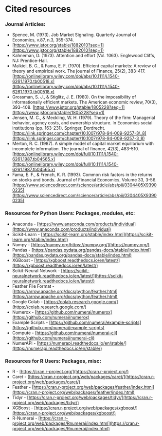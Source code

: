 # Cited resources

### Journal Articles:

* Spence, M. \(1973\). Job Market Signaling. Quarterly Journal of Economics, v.87, n.3, 355-374. 
* [https://www.jstor.org/stable/1882010?seq=1](https://www.jstor.org/stable/1882010?seq=1)
* Kahneman, D. \(1973\). Attention and effort \(Vol. 1063\). Englewood Cliffs, NJ: Prentice-Hall.
* Malkiel, B. G., & Fama, E. F. \(1970\). Efficient capital markets: A review of theory and empirical work. The journal of Finance, 25\(2\), 383-417. [https://onlinelibrary.wiley.com/doi/abs/10.1111/j.1540-6261.1970.tb00518.x](https://onlinelibrary.wiley.com/doi/abs/10.1111/j.1540-6261.1970.tb00518.x)
* Grossman, S. J., & Stiglitz, J. E. \(1980\). On the impossibility of informationally efficient markets. The American economic review, 70\(3\), 393-408. [https://www.jstor.org/stable/1805228?seq=1](https://www.jstor.org/stable/1805228?seq=1)
* Jensen, M. C., & Meckling, W. H. \(1979\). Theory of the firm: Managerial behavior, agency costs, and ownership structure. In Economics social institutions \(pp. 163-231\). Springer, Dordrecht. [https://link.springer.com/chapter/10.1007/978-94-009-9257-3\_8](https://link.springer.com/chapter/10.1007/978-94-009-9257-3_8)
* Merton, R. C. \(1987\). A simple model of capital market equilibrium with incomplete information. The journal of finance, 42\(3\), 483-510. [https://onlinelibrary.wiley.com/doi/full/10.1111/j.1540-6261.1987.tb04565.x](https://onlinelibrary.wiley.com/doi/full/10.1111/j.1540-6261.1987.tb04565.x)
* Fama, E. F., & French, K. R. \(1993\). Common risk factors in the returns on stocks and bonds. Journal of Financial Economics, Volume 33, 3-56. [https://www.sciencedirect.com/science/article/abs/pii/0304405X93900235](https://www.sciencedirect.com/science/article/abs/pii/0304405X93900235)

### Resources for Python Users: Packages, modules, etc:

* Anaconda - [https://www.anaconda.com/products/individual](https://www.anaconda.com/products/individual)
* Scikit-Learn - [https://scikit-learn.org/stable/index.html](https://scikit-learn.org/stable/index.html)
* Numpy - [https://numpy.org/https://numpy.org/](https://numpy.org/)
* Pandas - [https://pandas.pydata.org/pandas-docs/stable/index.html](https://pandas.pydata.org/pandas-docs/stable/index.html)
* XGBoost - [https://xgboost.readthedocs.io/en/latest/](https://xgboost.readthedocs.io/en/latest/)
* Scikit-Neural Network - [https://scikit-neuralnetwork.readthedocs.io/en/latest/](https://scikit-neuralnetwork.readthedocs.io/en/latest/)
* Feather File Format - [https://arrow.apache.org/docs/python/feather.html](https://arrow.apache.org/docs/python/feather.html)
* Google Colab - [https://colab.research.google.com/](https://colab.research.google.com/)
* Numerox - [https://github.com/numerai/numerox](https://github.com/numerai/numerox)
* Example Scripts - [https://github.com/numerai/example-scripts](https://github.com/numerai/example-scripts)
* Compute - [https://github.com/numerai/numerai-cli](https://github.com/numerai/numerai-cli)
* NumerAPI - [https://numerapi.readthedocs.io/en/stable/](https://numerapi.readthedocs.io/en/stable/)

### Resources for R Users: Packages, misc:

* R - [https://cran.r-project.org/](https://cran.r-project.org/)
* Caret - [https://cran.r-project.org/web/packages/caret/](https://cran.r-project.org/web/packages/caret/)
* Feather - [https://cran.r-project.org/web/packages/feather/index.html](https://cran.r-project.org/web/packages/feather/index.html)
* Tidyr - [https://cran.r-project.org/web/packages/tidyr/](https://cran.r-project.org/web/packages/tidyr/)
* XGBoost - [https://cran.r-project.org/web/packages/xgboost/](https://cran.r-project.org/web/packages/xgboost/)
* R-Numerai - [https://cran.r-project.org/web/packages/Rnumerai/index.html](https://cran.r-project.org/web/packages/Rnumerai/index.html)

